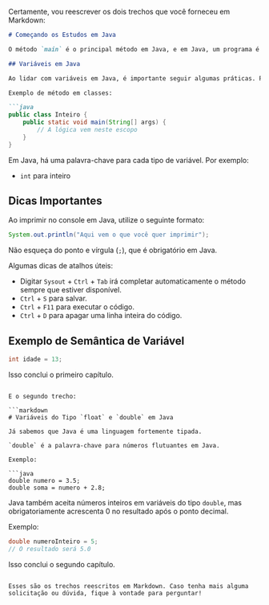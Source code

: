 Certamente, vou reescrever os dois trechos que você forneceu em Markdown:

```markdown
# Começando os Estudos em Java

O método `main` é o principal método em Java, e em Java, um programa é composto principalmente por métodos. Java é uma linguagem de programação fortemente tipada.

## Variáveis em Java

Ao lidar com variáveis em Java, é importante seguir algumas práticas. Por exemplo, iniciar uma aplicação com pacotes para diferenciar entre diferentes aplicações. O nome do pacote deve começar, por convenção, com letra minúscula.

Exemplo de método em classes:

```java
public class Inteiro {
    public static void main(String[] args) {
        // A lógica vem neste escopo
    }
}
```

Em Java, há uma palavra-chave para cada tipo de variável. Por exemplo:

- `int` para inteiro

## Dicas Importantes

Ao imprimir no console em Java, utilize o seguinte formato:

```java
System.out.println("Aqui vem o que você quer imprimir");
```

Não esqueça do ponto e vírgula (`;`), que é obrigatório em Java.

Algumas dicas de atalhos úteis:

- Digitar `Sysout` + `Ctrl` + `Tab` irá completar automaticamente o método sempre que estiver disponível.
- `Ctrl` + `S` para salvar.
- `Ctrl` + `F11` para executar o código.
- `Ctrl` + `D` para apagar uma linha inteira do código.

## Exemplo de Semântica de Variável

```java
int idade = 13;
```

Isso conclui o primeiro capítulo.
```

E o segundo trecho:

```markdown
# Variáveis do Tipo `float` e `double` em Java

Já sabemos que Java é uma linguagem fortemente tipada.

`double` é a palavra-chave para números flutuantes em Java.

Exemplo:

```java
double numero = 3.5;
double soma = numero + 2.8;
```

Java também aceita números inteiros em variáveis do tipo `double`, mas obrigatoriamente acrescenta 0 no resultado após o ponto decimal.

Exemplo:

```java
double numeroInteiro = 5;
// O resultado será 5.0
```

Isso conclui o segundo capítulo.
```

Esses são os trechos reescritos em Markdown. Caso tenha mais alguma solicitação ou dúvida, fique à vontade para perguntar!



